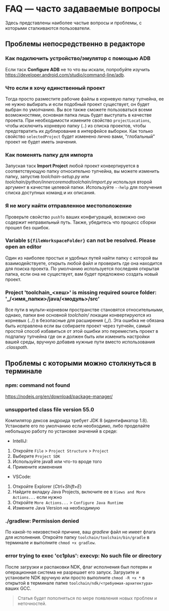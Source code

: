 # FAQ — часто задаваемые вопросы

Здесь представлены наиболее частые вопросы и проблемы, с которыми сталкиваются пользователи.

## Проблемы непосредственно в редакторе

### Как подключить устройство/эмулятор с помощью ADB

Если таск **Configure ADB** не то что вы искали, попробуйте изучить <https://developer.android.com/studio/command-line/adb>.

### Что если я хочу единственный проект

Тогда просто разместите рабочие файлы в корневую папку тулчейна, ее не нужно выбирать и если подобный проект существует, он будет выбран по умолчанию. Вы все также сможете пользоваться всеми возможностями, основная папка лишь будет выступать в качестве проекта. При необходимости измените свойство `projectLocations`, чтобы исключить корневую папку (*..*) из списка проектов, чтобы предотвратить их дублирование в интерфейсе выборки. Как только свойство `selectedProject` будет изменено лично вами, "глобальный" проект не будет иметь значения.

### Как поменять папку для импорта

Запуская таск **Import Project** любой проект конвертируется в соответствующую папку относительно тулчейна, вы можете изменить папку, запустив *toolchain-setup.py* или *toolchain/python/innercoremodtoolchain/import.py* используя второй аргумент в качестве целевой папки. Используйте `--help` для получения списка доступных команд и их описания.

### Я не могу найти отправленное местоположение

Проверьте свойство `pushTo` ваших конфигураций, возможно оно содержит неправильный путь. Также, убедитесь что процесс сборки прошел без ошибок.

### Variable `${fileWorkspaceFolder}` can not be resolved. Please open an editor

Один из наиболее простых и удобных путей найти папку с которой вы взаимодействуете, открыть любой файл и проверить где она находится для поиска проекта. По умолчанию используется последняя открытая папка, если она не существует, вам будет предложено создать новый проект.

### Project 'toolchain_<хеш>' is missing required source folder: '_/<имя_папки>/java/<модуль>/src'

Все пути в мульти-корневом пространстве становятся относительными, однако, папки вне основной *toolchain/* локации конвертируются из корневых (../) в безопасные для расширения (_/). Эта ошибка не обязана быть исправлена если вы собираете проект через тулчейн, самый простой способ избавиться от этой ошибки это переместить проект в подпапку тулчейна где он и должен быть или изменить настройки вашей среды, вручную добавив нужные пути вместо использования *.classpath*.

## Проблемы с которыми можно столкнуться в терминале

### npm: command not found

<https://nodejs.org/en/download/package-manager/>

### unsupported class file version 55.0

Компилятор дексов андроида требует JDK 8 (идентификатор 1.8). Установите его по умолчанию если необходимо, либо проделайте небольшую работу по установке значений в среде:

- IntelliJ:

1. Откройте `File` > `Project Structure` > `Project`
2. Выберите `Project SDK`
3. Используйте java8 или что-то вроде того
4. Примените изменения

- VSCode:

1. Откройте Explorer (*Ctrl+Shift+E*)
2. Найдите вкладку Java Projects, включите ее в `Views and More Actions...` если нужно
3. Откройте `More Actions...` > `Configure Java Runtime`
4. Измените Java Version на необходимую

### ./gradlew: Permission denied

По какой-то неизвестной причине, ваш *gradlew* файл не имеет флага для исполнения. Откройте папку `toolchain/toolchain/bin/gradle` в терминале и выполните `chmod +x gradlew`.

### error trying to exec 'cc1plus': execvp: No such file or directory

После загрузки и распаковки NDK, флаг исполнения был потерян и операционная система не разрешает его запуск. Загрузите и установите NDK вручную или просто выполните `chmod -R +x *` в открытой в терминале папке `toolchain/ndk/<требуемая-архитектура>` ваших GCC.

> Статья будет пополняться по мере появления новых проблем и неточностей.
